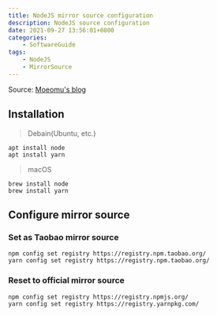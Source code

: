 ```yaml
---
title: NodeJS mirror source configuration
description: NodeJS source configuration
date: 2021-09-27 13:56:01+0800
categories:
    - SoftwareGuide
tags:
    - NodeJS
    - MirrorSource
---
```


Source: [Moeomu's blog](/posts/nodejs-mirror-source-configuration/)

## Installation

> Debain(Ubuntu, etc.)

```shell
apt install node
apt install yarn
```

> macOS

```shell
brew install node
brew install yarn
```

## Configure mirror source

### Set as Taobao mirror source

```shell
npm config set registry https://registry.npm.taobao.org/
yarn config set registry https://registry.npm.taobao.org/
```

### Reset to official mirror source

```shell
npm config set registry https://registry.npmjs.org/
yarn config set registry https://registry.yarnpkg.com/
```
